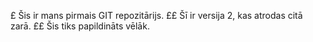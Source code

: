 £ Šis ir mans pirmais GIT repozitārijs.
££ Šī ir versija 2, kas atrodas citā zarā.
££ Šis tiks papildināts vēlāk.